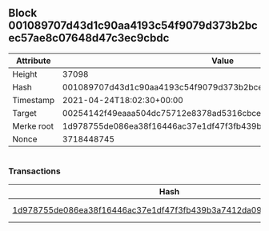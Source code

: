 ## Block 001089707d43d1c90aa4193c54f9079d373b2bcec57ae8c07648d47c3ec9cbdc

Attribute | Value
--- | ---
Height | 37098
Hash | 001089707d43d1c90aa4193c54f9079d373b2bcec57ae8c07648d47c3ec9cbdc
Timestamp | 2021-04-24T18:02:30+00:00
Target | 00254142f49eaaa504dc75712e8378ad5316cbcead634704b3734b6271167cc4
Merke root | 1d978755de086ea38f16446ac37e1df47f3fb439b3a7412da0905d69baacd409
Nonce | 3718448745

```

```

### Transactions

Hash | Amount
--- | ---
[1d978755de086ea38f16446ac37e1df47f3fb439b3a7412da0905d69baacd409](1d978755de086ea38f16446ac37e1df47f3fb439b3a7412da0905d69baacd409.md) | 10.00000000 SKEPTI 
